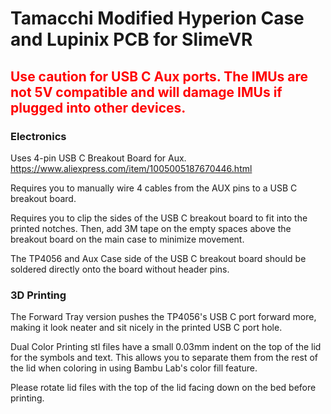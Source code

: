# Tamacchi Modified Hyperion Case and Lupinix PCB for SlimeVR

## <span style="color:red">Use caution for USB C Aux ports. The IMUs are not 5V compatible and will damage IMUs if plugged into other devices.</span>

### Electronics
Uses 4-pin USB C Breakout Board for Aux. https://www.aliexpress.com/item/1005005187670446.html

Requires you to manually wire 4 cables from the AUX pins to a USB C breakout board.

Requires you to clip the sides of the USB C breakout board to fit into the printed notches. Then, add 3M tape on the empty spaces above the breakout board on the main case to minimize movement.

The TP4056 and Aux Case side of the USB C breakout board should be soldered directly onto the board without header pins.

### 3D Printing
The Forward Tray version pushes the TP4056's USB C port forward more, making it look neater and sit nicely in the printed USB C port hole.

Dual Color Printing stl files have a small 0.03mm indent on the top of the lid for the symbols and text. This allows you to separate them from the rest of the lid when coloring in using Bambu Lab's color fill feature. 

Please rotate lid files with the top of the lid facing down on the bed before printing.
